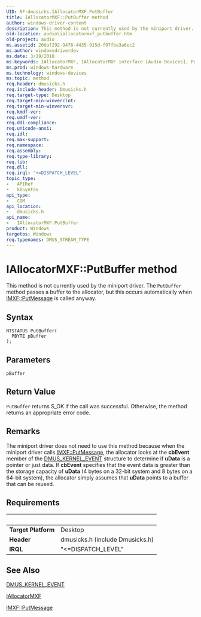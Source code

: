 ```yaml
---
UID: NF:dmusicks.IAllocatorMXF.PutBuffer
title: IAllocatorMXF::PutBuffer method
author: windows-driver-content
description: This method is not currently used by the miniport driver. The PutBuffer method passes a buffer to the allocator, but this occurs automatically when IMXF::PutMessage is called anyway.
old-location: audio\iallocatormxf_putbuffer.htm
old-project: audio
ms.assetid: 20daf292-9476-4435-915d-f97fba3a6ec2
ms.author: windowsdriverdev
ms.date: 3/19/2018
ms.keywords: IAllocatorMXF, IAllocatorMXF interface [Audio Devices], PutBuffer method, IAllocatorMXF::PutBuffer, PutBuffer method [Audio Devices], PutBuffer method [Audio Devices], IAllocatorMXF interface, PutBuffer,IAllocatorMXF.PutBuffer, audio.iallocatormxf_putbuffer, audmp-routines_8afbc000-69b1-45a5-8fe3-3f6ff8d5518d.xml, dmusicks/IAllocatorMXF::PutBuffer
ms.prod: windows-hardware
ms.technology: windows-devices
ms.topic: method
req.header: dmusicks.h
req.include-header: Dmusicks.h
req.target-type: Desktop
req.target-min-winverclnt: 
req.target-min-winversvr: 
req.kmdf-ver: 
req.umdf-ver: 
req.ddi-compliance: 
req.unicode-ansi: 
req.idl: 
req.max-support: 
req.namespace: 
req.assembly: 
req.type-library: 
req.lib: 
req.dll: 
req.irql: "<=DISPATCH_LEVEL"
topic_type:
-	APIRef
-	kbSyntax
api_type:
-	COM
api_location:
-	dmusicks.h
api_name:
-	IAllocatorMXF.PutBuffer
product: Windows
targetos: Windows
req.typenames: DMUS_STREAM_TYPE
---
```



# IAllocatorMXF::PutBuffer method
This method is not currently used by the miniport driver. The <code>PutBuffer</code> method passes a buffer to the allocator, but this occurs automatically when <a href="https://msdn.microsoft.com/library/windows/hardware/ff536791">IMXF::PutMessage</a> is called anyway.

## Syntax

```
NTSTATUS PutBuffer(
  PBYTE pBuffer
);
```

## Parameters

`pBuffer`




## Return Value

<code>PutBuffer</code> returns S_OK if the call was successful. Otherwise, the method returns an appropriate error code.

## Remarks

The miniport driver does not need to use this method because when the miniport driver calls <a href="https://msdn.microsoft.com/library/windows/hardware/ff536791">IMXF::PutMessage</a>, the allocator looks at the <b>cbEvent</b> member of the <a href="https://msdn.microsoft.com/library/windows/hardware/ff536340">DMUS_KERNEL_EVENT</a> structure to determine if <b>uData</b> is a pointer or just data. If <b>cbEvent</b> specifies that the event data is greater than the storage capacity of <b>uData</b> (4 bytes on a 32-bit system and 8 bytes on a 64-bit system), the allocator simply assumes that <b>uData</b> points to a buffer that can be reused.

## Requirements
| &nbsp; | &nbsp; |
| ---- |:---- |
| **Target Platform** | Desktop |
| **Header** | dmusicks.h (include Dmusicks.h) |
| **IRQL** | "<=DISPATCH_LEVEL" |

## See Also

<a href="https://msdn.microsoft.com/library/windows/hardware/ff536340">DMUS_KERNEL_EVENT</a>



<a href="https://msdn.microsoft.com/library/windows/hardware/ff536491">IAllocatorMXF</a>



<a href="https://msdn.microsoft.com/library/windows/hardware/ff536791">IMXF::PutMessage</a>